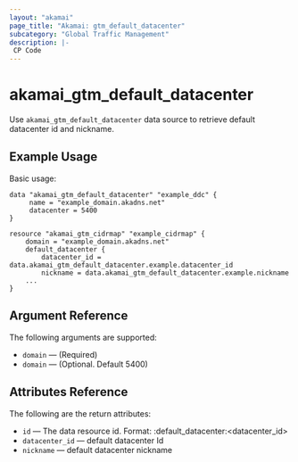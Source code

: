 ```yaml
---
layout: "akamai"
page_title: "Akamai: gtm_default_datacenter"
subcategory: "Global Traffic Management"
description: |-
 CP Code
---
```


# akamai_gtm_default_datacenter

Use `akamai_gtm_default_datacenter` data source to retrieve default datacenter id and nickname.

## Example Usage

Basic usage:

```hcl
data "akamai_gtm_default_datacenter" "example_ddc" {
     name = "example_domain.akadns.net"
     datacenter = 5400
}

resource "akamai_gtm_cidrmap" "example_cidrmap" {
    domain = "example_domain.akadns.net"
    default_datacenter {
        datacenter_id = data.akamai_gtm_default_datacenter.example.datacenter_id
        nickname = data.akamai_gtm_default_datacenter.example.nickname
    ...
}
```

## Argument Reference

The following arguments are supported:

* `domain` — (Required)
* `domain` — (Optional. Default 5400)

## Attributes Reference

The following are the return attributes:

* `id` — The data resource id. Format: <domain>:default_datacenter:<datacenter_id>
* `datacenter_id` — default datacenter Id
* `nickname` — default datacenter nickname
